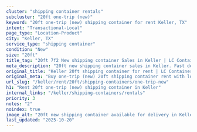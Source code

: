 ```yaml
---
cluster: "shipping container rentals"
subcluster: "20ft one-trip (new)"
keyword: "20ft one-trip (new) shipping container for rent Keller, TX"
intent: "Transactional-Local"
page_type: "Location-Product"
city: "Keller, TX"
service_type: "shipping container"
condition: "New"
size: "20ft"
title_tag: "20ft 7f2 New shipping container Sales in Keller | LC Container"
meta_description: "20ft new shipping container sales in Keller. Fast delivery, competitive pricing. Serving shipping containers area. Quote ID: Y1V. Call (214) 524-4168 for your free quote today."
original_title: "Keller 20ft shipping container for rent | LC Container"
original_meta: "Buy one-trip (new) 20ft shipping container rent with local delivery in Keller, TX. LC Container — local Since 2003. Request a fast quote today."
url_slug: "/keller/rent/20ft/shipping-containers/one-trip-new"
h1: "Rent 20ft one-trip (new) shipping container in Keller"
internal_links: "/keller/shipping-containers/rentals"
priority: 3
notes: "2"
noindex: true
image_alt: "20ft new shipping container available for delivery in Keller"
last_updated: "2025-10-20"
---
```


<!-- TODO: Add unique city/inventory copy, images, and internal links here. -->
